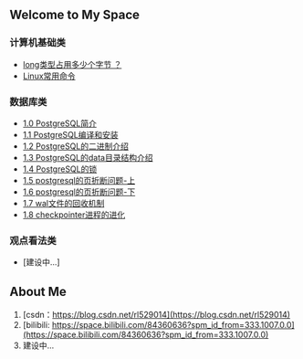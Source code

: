 ## Welcome to My Space

### 计算机基础类

* [long类型占用多少个字节 ？](_posts/2022-02-20-long数据类型的长度.md)
* [Linux常用命令](_posts/2024-01-25-Linux常用命令.md)

### 数据库类

* [1.0 PostgreSQL简介](_posts/2022-12-19-PostgreSQL介绍.md)
* [1.1 PostgreSQL编译和安装](_posts/2022-12-19-PostgreSQL编译和安装.md)
* [1.2 PostgreSQL的二进制介绍](_posts/2024-01-16-PostgreSQL的二进制.md)
* [1.3 PostgreSQL的data目录结构介绍](_posts/2024-01-16-PostgreSQL的data目录结构.md)
* [1.4 PostgreSQL的锁](_posts/2024-01-11-PostgreSQL的锁.md)
* [1.5 postgresql的页折断问题-上](_posts/2024-01-17-postgresql的full_page_writes-上.md)
* [1.6 postgresql的页折断问题-下](_posts/2024-01-17-postgresql的full_page_writes-下.md)
* [1.7 wal文件的回收机制](_posts/2024-01-31-wal文件的回收机制.md)
* [1.8 checkpointer进程的进化](_posts/2024-02-20-checkpointer进程的进化.md)

### 观点看法类

* [建设中...]

## About Me

1. [csdn：https://blog.csdn.net/rl529014](https://blog.csdn.net/rl529014)
2. [bilibili: https://space.bilibili.com/84360636?spm_id_from=333.1007.0.0](https://space.bilibili.com/84360636?spm_id_from=333.1007.0.0)
3. 建设中...  